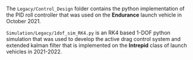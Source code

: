 The `Legacy/Control_Design` folder contains the python implementation of the PID roll controller that was used on the **Endurance** launch vehicle in October 2021.

`Simulation/Legacy/1dof_sim_RK4.py` is an RK4 based 1-DOF python simulation that was used to develop the active drag control system and extended kalman filter that is implemented on the **Intrepid** class of launch vehicles in 2021-2022.